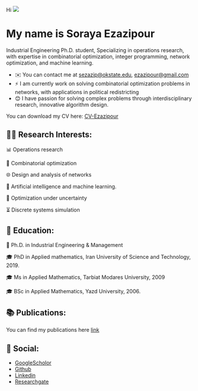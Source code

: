 Hi ![](https://user-images.githubusercontent.com/18350557/176309783-0785949b-9127-417c-8b55-ab5a4333674e.gif) 

My name is Soraya Ezazipour
========================================================================================================================================

Industrial Engineering Ph.D. student, Specializing in operations research, with expertise in combinatorial optimization, integer programming, network optimization, and machine learning.

* ✉️  You can contact me at sezazip@okstate.edu, ezazipour@gmail.com
* ⚡  I am currently work on solving combinatorial optimization problems in networks, with applications in political redistricting
* 😊  I have passion for solving complex problems through interdisciplinary research, innovative algorithm design.

You can download my CV here: [CV-Ezazipour](https://github.com/SorayaEzazipour/SorayaEzazipour.github.io/blob/main/CV-Ezazipour.pdf)


🧑‍💻 Research Interests:
---

📊 Operations research

🧩 Combinatorial optimization

🌐 Design and analysis of networks

🤖  Artificial intelligence and machine learning.

🎲 Optimization under uncertainty

⏳ Discrete systems simulation



🏫  Education:
---
📖 Ph.D. in Industrial Engineering & Management

🎓  PhD in Applied mathematics, Iran University of Science and Technology, 2019.
  

🎓  Ms in Applied Mathematics, Tarbiat Modares University, 2009
  

🎓  BSc in Applied Mathematics, Yazd University, 2006.


📚 Publications:
---
You can find my publications here [link](https://scholar.google.com/citations?user=CgtEausAAAAJ&hl=en)

👥 Social:
---
- [GoogleScholor](https://scholar.google.com/citations?user=CgtEausAAAAJ&hl=en)
- [Github](https://sorayaezazipour.github.io/)
- [Linkedin](https://www.linkedin.com/in/soraya-ezazipour-6630b732/)
- [Researchgate](https://www.researchgate.net/profile/Soraya-Ezazipour)
